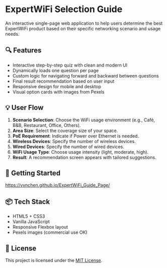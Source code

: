 # ExpertWiFi Selection Guide

An interactive single-page web application to help users determine the best ExpertWiFi product based on their specific networking scenario and usage needs.

## 🔍 Features

- Interactive step-by-step quiz with clean and modern UI
- Dynamically loads one question per page
- Custom logic for navigating forward and backward between questions
- Final result recommendation based on user input
- Responsive design for mobile and desktop
- Visual option cards with images from Pexels

## 💡 User Flow

1. **Scenario Selection**: Choose the WiFi usage environment (e.g., Café, B&B, Restaurant, Office, Others).
2. **Area Size**: Select the coverage size of your space.
3. **PoE Requirement**: Indicate if Power over Ethernet is needed.
4. **Wireless Devices**: Specify the number of wireless devices.
5. **Wired Devices**: Specify the number of wired devices.
6. **WiFi Usage Type**: Choose usage intensity (light, moderate, high).
7. **Result**: A recommendation screen appears with tailored suggestions.

## 🚀 Getting Started

https://vvnchen.github.io/ExpertWiFi_Guide_Page/

## 📦 Tech Stack

- HTML5 + CSS3
- Vanilla JavaScript
- Responsive Flexbox layout
- Pexels images (commercial use OK)

## 📜 License

This project is licensed under the [MIT License](LICENSE).